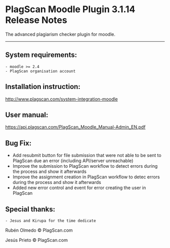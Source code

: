 # PlagScan Moodle Plugin 3.1.14 Release Notes

The advanced plagiarism checker plugin for moodle.

-------------

System requirements:
--------------------

    - moodle >= 2.4
    - PlagScan organisation account

Installation instruction:
-------------------------

http://www.plagscan.com/system-integration-moodle

User manual:
------------

https://api.plagscan.com/PlagScan_Moodle_Manual-Admin_EN.pdf

Bug Fix:
--------

- Add resubmit button for file submission that were not able to be sent to PlagScan due an error (including API/server unreachable)
- Improve the submission to PlagScan workflow to detect errors during the process and show it afterwards
- Improve the assignment creation in PlagScan workflow to detec errors during the process and show it afterwards
- Added new error control and event for error creating the user in PlagScan

Special thanks:
---------------

    - Jesus and Kirupa for the time dedicate

Rubén Olmedo © PlagScan.com

Jesús Prieto © PlagScan.com
